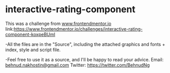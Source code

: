 # interactive-rating-component

This was a challenge from www.frontendmentor.io
link:https://www.frontendmentor.io/challenges/interactive-rating-component-koxpeBUmI

-All the files are in the "Source", including the attached graphics and fonts + index, style and script file.

-Feel free to use it as a source, and I'll be happy to read your advice.
Email: behnud.nakhostin@gmail.com
Twitter: https://twitter.com/BehnudNg
